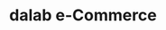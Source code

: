 ---
title: dalab e-Commerce
category: Web Desing
category_slug: f-webd f-wdev
type: gallery
image: assets/img/works/dalab-commerce/dalab_ecommerce.jpg
gallery: assets/img/works/dalab-commerce/dalab-commerce-main.jpg,assets/img/works/dalab-commerce/dalab-commerce_centre.jpg,assets/img/works/dalab-commerce/dalab-commerce_left.jpg,assets/img/works/dalab-commerce/dalab-commerce_right.jpg,assets/img/works/dalab-commerce/E-Commerce Sample.png
---